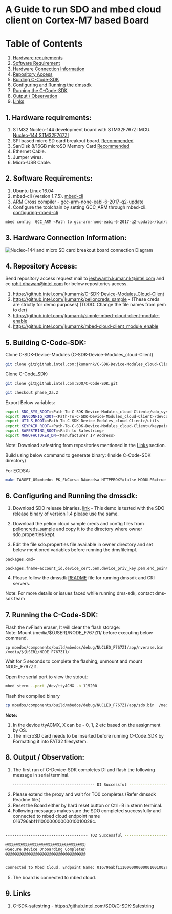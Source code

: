 # A Guide to run SDO and mbed cloud client on Cortex-M7 based Board

# Table of Contents
1. [Hardware requirements](#Hardware_requirements)
2. [Software Requirement](#Software_Requirement)
3. [Hardware Connection Information](#Hardware_Connection_Information)
4. [Repository Access](#Repository_Access)
5. [Building C-Code-SDK](#Building_C-Code-SDK)
6. [Configuring and Running the dmssdk](#Configuring_and_Running_the_dmssdk)
7. [Running the C-Code-SDK](#Running_the_C-Code-SDK)
8. [Output / Observation](#Output)
9. [Links](#Links)



## 1. Hardware requirements:<a name="Hardware_requirements"></a>
1. STM32 Nucleo-144 development board with STM32F767ZI MCU. [Nucleo-144 STM32F767ZI](https://os.mbed.com/platforms/ST-Nucleo-F767ZI/)
2. SPI based micro SD card breakout board. [Recommended](https://www.amazon.com/WINGONEER-reader-module-interface-conversion/dp/B06XHJJWNC/ref=asc_df_B06XHJJWNC/?tag=hyprod-20&linkCode=df0&hvadid=241989349889&hvpos=1o2&hvnetw=g&hvrand=12683401218837564249&hvpone=&hvptwo=&hvqmt=&hvdev=c&hvdvcmdl=&hvlocint=&hvlocphy=1014249&hvtargid=pla-494911947007&psc=1)
3. SanDisk 8/16GB microSD Memory Card [Recommended](https://www.croma.com/sandisk-16gb-microsd-memory-card/p/158981)
4. Ethernet Cable.
5. Jumper wires.
6. Micro-USB Cable.

## 2. Software Requirements:<a name="Software_Requirement"></a>
1. Ubuntu Linux 16.04
2. mbed-cli (version 1.7.5). [mbed-cli](https://pypi.org/project/mbed-cli/)
3. ARM Cross compiler - [gcc-arm-none-eabi-6-2017-q2-update](https://developer.arm.com/open-source/gnu-toolchain/gnu-rm/downloads/6-2017-q2-update)
4. Configure the toolchain by setting GCC_ARM through mbed-cli. [configuring-mbed-cli](https://os.mbed.com/docs/v5.7/tools/configuring-mbed-cli.html)
```bash
mbed config  GCC_ARM <Path to gcc-arm-none-eabi-6-2017-q2-update>/bin/arm-none-eabi-gcc

```



## 3. Hardware Connection Information:<a name="Hardware_Connection_Information"></a>
![Nucleo-144 and micro SD card breakout board connection Diagram](./pin_connection_m7_mmc.PNG )

## 4. Repository Access: <a name="Repository_Access"></a>
Send repository access request mail to jeshwanth.kumar.nk@intel.com and cc rohit.dhawan@intel.com for below repositories access.
1. https://github.intel.com/jkumarnk/C-SDK-Device-Modules_Cloud-Client
2. https://github.intel.com/jkumarnk/pelioncreds_sample - (These creds are strictly for demo purposes) (TODO: Change the file names from pem to der)
3. https://github.intel.com/jkumarnk/simple-mbed-cloud-client-module-enable
4. https://github.intel.com/jkumarnk/mbed-cloud-client_module_enable


## 5. Building C-Code-SDK:<a name="Building_C-Code-SDK"></a>

Clone C-SDK-Device-Modules (C-SDK-Device-Modules_cloud-Client)

```bash
git clone git@github.intel.com:jkumarnk/C-SDK-Device-Modules_cloud-Client.git
```

Clone C-Code_SDK:

```bash
git clone git@github.intel.com:SDO/C-Code-SDK.git

git checkout phase_2a.2

```

Export Below variables:

```bash
export SDO_SYS_ROOT=<Path-To-C-SDK-Device-Modules_cloud-Client>/sdo_sys
export DEVCONFIG_ROOT=<Path-To-C-SDK-Device-Modules_cloud-Client>/devconfig
export UTILS_ROOT=<Path-To-C-SDK-Device-Modules_cloud-Client>/utils
export KEYPAIR_ROOT=<Path-To-C-SDK-Device-Modules_cloud-Client>/keypair
export SAFESTRING_ROOT=<Path to Safestring>
export MANUFACTURER_DN=<Manufacturer IP Address>
```
Note: Download safestring from repositories mentioned in the [Links](#Links) section.

Build using below command to generate binary: (Inside C-Code-SDK directory)

For ECDSA:

```bash
make TARGET_OS=mbedos PK_ENC=rsa DA=ecdsa HTTPPROXY=false MODULES=true
```

## 6. Configuring and Running the dmssdk: <a name="Configuring_and_Running_the_dmssdk"></a>

1. Download SDO release binaries. [link](https://teamcity-or.intel.com/viewLog.html?buildId=2417835&tab=artifacts&buildTypeId=MarshalPoint_GenerateReleasePackage_GenerateRelease140Package) - This demo is tested with the SDO release binary of version 1.4 please use the same.

2. Download the pelion cloud sample creds and config files from [pelioncreds_sample](https://github.intel.com/jkumarnk/pelioncreds_sample) and copy it to the directory where owner sdo.properties kept.

3. Edit the file sdo.properties file available in owner directory and set below mentioned variables before running the dmsfileimpl.

```bash
packages.cmd=

packages.fname=account_id,device_cert.pem,device_priv_key.pem,end_point,root_ca_cert.pem,serve_uri
```
4. Please follow the dmssdk [README](https://github.intel.com/SDO/dmssdk/blob/master/README.md) file for running dmssdk and CRI servers.  

Note: For more details or issues faced while running dms-sdk, contact dms-sdk team 

## 7. Running the C-Code-SDK: <a name="Running_the_C-Code-SDK"></a>
Flash the nvFlash eraser, It will clear the flash storage:  
Note: Mount /media/${USER}/NODE_F767ZI1/ before executing below command.

```
cp mbedos/components/build/mbedos/debug/NUCLEO_F767ZI/app/nverase.bin /media/${USER}/NODE_F767ZI1/
```
Wait for 5 seconds to complete the flashing, unmount and mount NODE_F767ZI1.

Open the serial port to view the stdout:
```bash
mbed sterm --port /dev/ttyACMX -b 115200
```

Flash the compiled binary
```bash
cp mbedos/components/build/mbedos/debug/NUCLEO_F767ZI/app/sdo.bin  /media/${USER}/NODE_F767ZI1/
```

**Note:**  
1. In the device ttyACMX, X can be - 0, 1, 2 etc based on the assignment by OS.  
2. The microSD card needs to be inserted before running C-Code_SDK by Formatting it into FAT32 filesystem.

## 8. Output / Observation:<a name="Output"></a>

1. The first run of C-Device-SDK completes DI and flash the following message in serial terminal.
```bash
   ------------------------------------ DI Successful --------------------------------------
```  
2. Please extend the proxy and wait for TO0 completes (Refer dmssdk Readme file.)
3. Reset the Board either by hard reset button or Ctrl+B in sterm terminal.
4. Following messages makes sure the SDO completed successfully and connected to mbed cloud endpoint name 016796abf1110000000000010010028c.

```bash

------------------------------------ TO2 Successful --------------------------------------

@@@@@@@@@@@@@@@@@@@@@@@@@@@@@@@@@@@
@Secure Device Onboarding Complete@
@@@@@@@@@@@@@@@@@@@@@@@@@@@@@@@@@@@

```

```bash

Connected to Mbed Cloud. Endpoint Name: 016796abf1110000000000010010028c

```
5. The board is connected to mbed cloud.

## 9. Links <a name="Links"></a>
1. C-SDK-safestring - https://github.intel.com/SDO/C-SDK-Safestring
